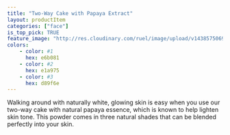 ```yaml
---
title: "Two-Way Cake with Papaya Extract"
layout: productItem
categories: ["face"]
is_top_pick: TRUE
feature_image: "http://res.cloudinary.com/ruel/image/upload/v1438575069/fashion21/picture-10.jpg"
colors:
    - color: #1
      hex: e6b081
    - color: #2
      hex: e1a975
    - color: #3
      hex: d89f6e
---
```

Walking around with naturally white, glowing skin is easy when you use our two-way cake with natural papaya essence, which is known to help lighten skin tone. This powder comes in three natural shades that can be blended perfectly into your skin.